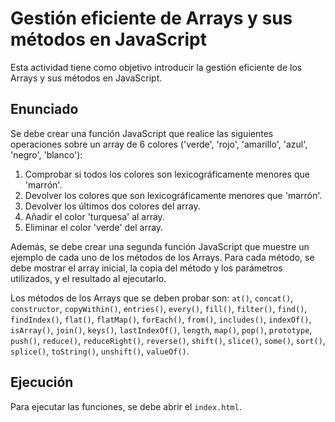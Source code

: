 # Gestión eficiente de Arrays y sus métodos en JavaScript

Esta actividad tiene como objetivo introducir la gestión eficiente de los Arrays y sus métodos en JavaScript.

## Enunciado

Se debe crear una función JavaScript que realice las siguientes operaciones sobre un array de 6 colores ('verde', 'rojo', 'amarillo', 'azul', 'negro', 'blanco'):

1. Comprobar si todos los colores son lexicográficamente menores que 'marrón'.
2. Devolver los colores que son lexicográficamente menores que 'marrón'.
3. Devolver los últimos dos colores del array.
4. Añadir el color 'turquesa' al array.
5. Eliminar el color 'verde' del array.

Además, se debe crear una segunda función JavaScript que muestre un ejemplo de cada uno de los métodos de los Arrays. Para cada método, se debe mostrar el array inicial, la copia del método y los parámetros utilizados, y el resultado al ejecutarlo.

Los métodos de los Arrays que se deben probar son: `at()`, `concat()`, `constructor`, `copyWithin()`, `entries()`, `every()`, `fill()`, `filter()`, `find()`, `findIndex()`, `flat()`, `flatMap()`, `forEach()`, `from()`, `includes()`, `indexOf()`, `isArray()`, `join()`, `keys()`, `lastIndexOf()`, `length`, `map()`, `pop()`, `prototype`, `push()`, `reduce()`, `reduceRight()`, `reverse()`, `shift()`, `slice()`, `some()`, `sort()`, `splice()`, `toString()`, `unshift()`, `valueOf()`.

## Ejecución

Para ejecutar las funciones, se debe abrir el `index.html`.